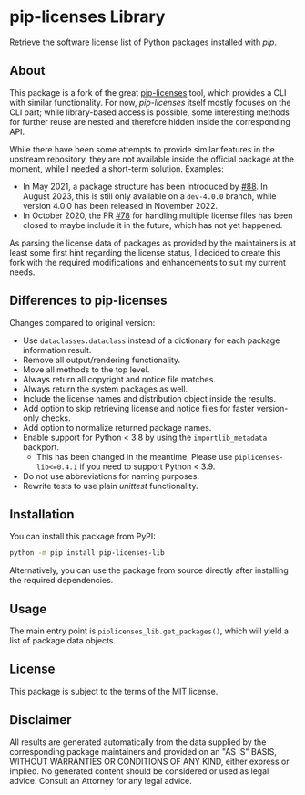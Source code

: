 # pip-licenses Library

Retrieve the software license list of Python packages installed with *pip*.

## About

This package is a fork of the great [pip-licenses](https://github.com/raimon49/pip-licenses) tool, which provides a CLI with similar functionality.
For now, *pip-licenses* itself mostly focuses on the CLI part; while library-based access is possible, some interesting methods for further reuse
are nested and therefore hidden inside the corresponding API.

While there have been some attempts to provide similar features in the upstream repository, they are not available inside the official package at
the moment, while I needed a short-term solution. Examples:

* In May 2021, a package structure has been introduced by [#88](https://github.com/raimon49/pip-licenses/pull/88). In August 2023, this is still only available on a `dev-4.0.0` branch, while 
  version 4.0.0 has been released in November 2022.
* In October 2020, the PR [#78](https://github.com/raimon49/pip-licenses/pull/78) for handling multiple license files has been closed to maybe
  include it in the future, which has not yet happened.

As parsing the license data of packages as provided by the maintainers is at least some first hint regarding the license status, I decided to
create this fork with the required modifications and enhancements to suit my current needs.

## Differences to pip-licenses

Changes compared to original version:

  * Use `dataclasses.dataclass` instead of a dictionary for each package information result.
  * Remove all output/rendering functionality.
  * Move all methods to the top level.
  * Always return all copyright and notice file matches.
  * Always return the system packages as well.
  * Include the license names and distribution object inside the results.
  * Add option to skip retrieving license and notice files for faster version-only checks.
  * Add option to normalize returned package names.
  * Enable support for Python < 3.8 by using the `importlib_metadata` backport.
    * This has been changed in the meantime. Please use `piplicenses-lib<=0.4.1` if you need to support Python < 3.9. 
  * Do not use abbreviations for naming purposes.
  * Rewrite tests to use plain *unittest* functionality.

## Installation

You can install this package from PyPI:

```bash
python -m pip install pip-licenses-lib
```

Alternatively, you can use the package from source directly after installing the required dependencies.

## Usage

The main entry point is `piplicenses_lib.get_packages()`, which will yield a list of package data objects.

## License

This package is subject to the terms of the MIT license.

## Disclaimer

All results are generated automatically from the data supplied by the corresponding package maintainers and provided on an "AS IS" BASIS,
WITHOUT WARRANTIES OR CONDITIONS OF ANY KIND, either express or implied. No generated content should be considered or used as legal advice.
Consult an Attorney for any legal advice.
